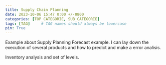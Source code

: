 ```yaml
---
title: Supply Chain Planning
date: 2023-10-06 15:47 0:00 +/-0800
categories: [TOP_CATEGORIE, SUB_CATEGORIE]
tags: [TAG]     # TAG names should always be lowercase
pin: True
---
```


Example about Supply Planning Forecast example. I can lay down the execution of several products and how to predict and make a error analisis. 

Inventory analysis and set of levels. 